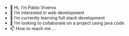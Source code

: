 - 👋 Hi, I’m Pablo Viveros
- 👀 I’m interested in web development
- 🌱 I’m currently learning full stack development
- 💞️ I’m looking to collaborate on a project using java code
- 📫 How to reach me ...

<!---
Mi nombre es Pablo Viveros. Soy un joven desarrollador web en busqueda de participar de proyectos y nuevos desafios que me permitan aprender y crecer como profesional.
--->
